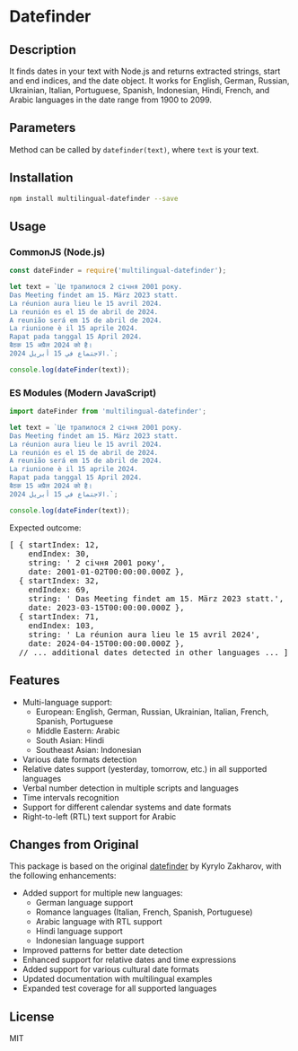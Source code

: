 # Datefinder

## Description

It finds dates in your text with Node.js and returns extracted strings, start and end indices, and the date object. It works for English, German, Russian, Ukrainian, Italian, Portuguese, Spanish, Indonesian, Hindi, French, and Arabic languages in the date range from 1900 to 2099.

## Parameters

Method can be called by `datefinder(text)`, where `text` is your text.

## Installation

```bash
npm install multilingual-datefinder --save
```

## Usage

### CommonJS (Node.js)

```js
const dateFinder = require('multilingual-datefinder');

let text = `Це трапилося 2 січня 2001 року.
Das Meeting findet am 15. März 2023 statt.
La réunion aura lieu le 15 avril 2024.
La reunión es el 15 de abril de 2024.
A reunião será em 15 de abril de 2024.
La riunione è il 15 aprile 2024.
Rapat pada tanggal 15 April 2024.
बैठक 15 अप्रैल 2024 को है।
الاجتماع في 15 أبريل 2024.`;

console.log(dateFinder(text));
```

### ES Modules (Modern JavaScript)

```js
import dateFinder from 'multilingual-datefinder';

let text = `Це трапилося 2 січня 2001 року.
Das Meeting findet am 15. März 2023 statt.
La réunion aura lieu le 15 avril 2024.
La reunión es el 15 de abril de 2024.
A reunião será em 15 de abril de 2024.
La riunione è il 15 aprile 2024.
Rapat pada tanggal 15 April 2024.
बैठक 15 अप्रैल 2024 को है।
الاجتماع في 15 أبريل 2024.`;

console.log(dateFinder(text));
```

Expected outcome:

<pre>
[ { startIndex: 12,
    endIndex: 30,
    string: ' 2 січня 2001 року',
    date: 2001-01-02T00:00:00.000Z },
  { startIndex: 32,
    endIndex: 69,
    string: ' Das Meeting findet am 15. März 2023 statt.',
    date: 2023-03-15T00:00:00.000Z },
  { startIndex: 71,
    endIndex: 103,
    string: ' La réunion aura lieu le 15 avril 2024',
    date: 2024-04-15T00:00:00.000Z },
  // ... additional dates detected in other languages ... ]
</pre>

## Features

- Multi-language support:
  - European: English, German, Russian, Ukrainian, Italian, French, Spanish, Portuguese
  - Middle Eastern: Arabic
  - South Asian: Hindi
  - Southeast Asian: Indonesian
- Various date formats detection
- Relative dates support (yesterday, tomorrow, etc.) in all supported languages
- Verbal number detection in multiple scripts and languages
- Time intervals recognition
- Support for different calendar systems and date formats
- Right-to-left (RTL) text support for Arabic

## Changes from Original

This package is based on the original [datefinder](https://github.com/Amice13/datefinder) by Kyrylo Zakharov, with the following enhancements:
- Added support for multiple new languages:
  - German language support
  - Romance languages (Italian, French, Spanish, Portuguese)
  - Arabic language with RTL support
  - Hindi language support
  - Indonesian language support
- Improved patterns for better date detection
- Enhanced support for relative dates and time expressions
- Added support for various cultural date formats
- Updated documentation with multilingual examples
- Expanded test coverage for all supported languages

## License

MIT
